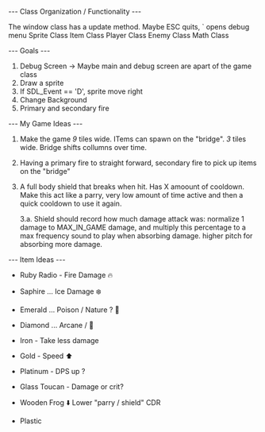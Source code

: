 --- Class Organization / Functionality ---

The window class has a update method. Maybe ESC quits, ` opens debug menu
Sprite Class
Item Class
Player Class
Enemy Class
Math Class


--- Goals ---

1. Debug Screen -> Maybe main and debug screen are apart of the game class
2. Draw a sprite
3. If SDL_Event == 'D', sprite move right
4. Change Background
5. Primary and secondary fire

--- My Game Ideas ---

1. Make the game _9_ tiles wide. ITems can spawn on the "bridge". _3_ tiles wide. Bridge shifts collumns over time.
2. Having a primary fire to straight forward, secondary fire to pick up items on the "bridge"
3. A full body shield that breaks when hit. Has X amoount of cooldown. Make this act like a parry, very low amount of time active and then a quick cooldown to use it again.

   3.a. Shield should record how much damage attack was: normalize 1 damage to MAX_IN_GAME damage, and multiply this percentage to a max frequency sound to play when absorbing damage. higher pitch for absorbing more damage.

--- Item Ideas ---

- Ruby Radio - Fire Damage 🔥
- Saphire ... Ice Damage ❄️
- Emerald ... Poison / Nature ? 🌱
- Diamond ... Arcane / 🔮

- Iron - Take less damage
- Gold - Speed ⬆️
- Platinum - DPS up ?

- Glass Toucan - Damage or crit?
- Wooden Frog ⬇️ Lower "parry / shield" CDR
- Plastic
